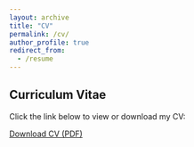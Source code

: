 ```yaml
---
layout: archive
title: "CV"
permalink: /cv/
author_profile: true
redirect_from:
  - /resume
---
```


## Curriculum Vitae

Click the link below to view or download my CV:

[Download CV (PDF)](/assets/pdf/LM_CV_07_03_2024.pdf)
